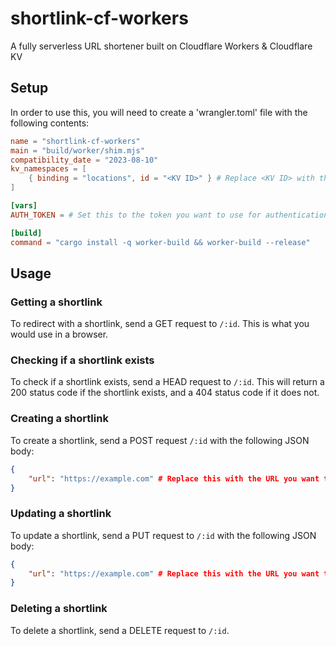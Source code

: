 # shortlink-cf-workers

A fully serverless URL shortener built on Cloudflare Workers & Cloudflare KV

## Setup

In order to use this, you will need to create a 'wrangler.toml' file with the following contents:

```toml
name = "shortlink-cf-workers"
main = "build/worker/shim.mjs"
compatibility_date = "2023-08-10"
kv_namespaces = [
    { binding = "locations", id = "<KV ID>" } # Replace <KV ID> with the ID of the KV namespace you want to use, you may need to create one first.
]

[vars]
AUTH_TOKEN = # Set this to the token you want to use for authentication.

[build]
command = "cargo install -q worker-build && worker-build --release"
```

## Usage

### Getting a shortlink

To redirect with a shortlink, send a GET request to `/:id`. This is what you would use in a browser.

### Checking if a shortlink exists

To check if a shortlink exists, send a HEAD request to `/:id`. This will return a 200 status code if the shortlink exists, and a 404 status code if it does not.

### Creating a shortlink

To create a shortlink, send a POST request `/:id` with the following JSON body:

```json
{
    "url": "https://example.com" # Replace this with the URL you want to redirect to.
}
```

### Updating a shortlink

To update a shortlink, send a PUT request to `/:id` with the following JSON body:

```json
{
    "url": "https://example.com" # Replace this with the URL you want to redirect to.
}
```

### Deleting a shortlink

To delete a shortlink, send a DELETE request to `/:id`.

